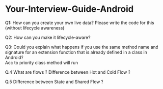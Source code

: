 # Your-Interview-Guide-Android

Q1: How can you create your own live data? Please write the code for this (without lifecycle awareness)

Q2: How can you make it lifecycle-aware? 

Q3: Could you explain what happens if you use the same method name and signature for an extension function that is already defined in a class in Android?  
      Acc to priority class method will run 

Q.4 What are flows ? Difference between Hot and Cold Flow ?

Q.5 Difference between State and Shared Flow ?      
